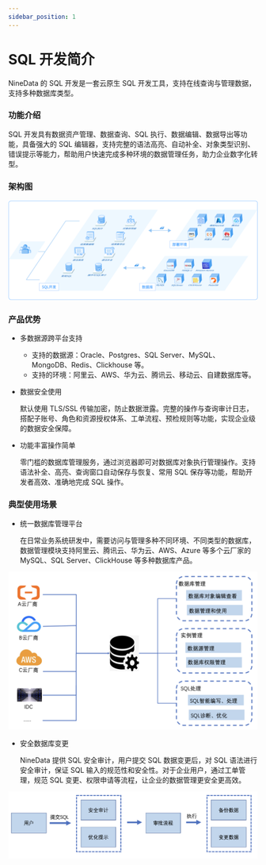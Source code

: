 ```yaml
---
sidebar_position: 1
---
```


# SQL 开发简介

NineData 的 SQL 开发是一套云原生 SQL 开发工具，支持在线查询与管理数据，支持多种数据库类型。

### 功能介绍

SQL 开发具有数据资产管理、数据查询、SQL 执行、数据编辑、数据导出等功能，具备强大的 SQL 编辑器，支持完整的语法高亮、自动补全、对象类型识别、错误提示等能力，帮助用户快速完成多种环境的数据管理任务，助力企业数字化转型。



### 架构图

![测试](./image/test.png)



### 产品优势

* 多数据源跨平台支持
  * 支持的数据源：Oracle、Postgres、SQL Server、MySQL、MongoDB、Redis、Clickhouse 等。
  * 支持的环境：阿里云、AWS、华为云、腾讯云、移动云、自建数据库等。


* 数据安全使用

  默认使用 TLS/SSL 传输加密，防止数据泄露。完整的操作与查询审计日志，搭配子账号、角色和资源授权体系、工单流程、预检规则等功能，实现企业级的数据安全保障。

* 功能丰富操作简单

  零门槛的数据库管理服务，通过浏览器即可对数据库对象执行管理操作。支持语法补全、高亮、查询窗口自动保存与恢复、常用 SQL 保存等功能，帮助开发者高效、准确地完成 SQL 操作。

### 典型使用场景

* 统一数据库管理平台

  在日常业务系统研发中，需要访问与管理多种不同环境、不同类型的数据库，数据管理模块支持阿里云、腾讯云、华为云、AWS、Azure 等多个云厂家的 MySQL、SQL Server、ClickHouse 等多种数据库产品。

![测试](./image/changjing1.png)

* 安全数据库变更

  NineData 提供 SQL 安全审计，用户提交 SQL 数据变更后，对 SQL 语法进行安全审计，保证 SQL 输入的规范性和安全性。对于企业用户，通过工单管理，规范 SQL 变更、权限申请等流程，让企业的数据管理更安全更高效。

![测试](./image/changjing2.png)

